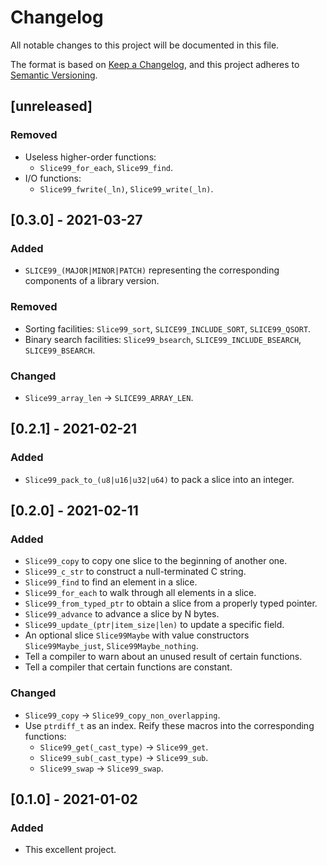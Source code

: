 # Changelog
All notable changes to this project will be documented in this file.

The format is based on [Keep a Changelog](https://keepachangelog.com/en/1.0.0/),
and this project adheres to [Semantic Versioning](https://semver.org/spec/v2.0.0.html).

## [unreleased]

### Removed

 - Useless higher-order functions:
   - `Slice99_for_each`, `Slice99_find`.
 - I/O functions:
   - `Slice99_fwrite(_ln)`, `Slice99_write(_ln)`.

## [0.3.0] - 2021-03-27

### Added

 - `SLICE99_(MAJOR|MINOR|PATCH)` representing the corresponding components of a library version.

### Removed

 - Sorting facilities: `Slice99_sort`, `SLICE99_INCLUDE_SORT`, `SLICE99_QSORT`.
 - Binary search facilities: `Slice99_bsearch`, `SLICE99_INCLUDE_BSEARCH`, `SLICE99_BSEARCH`.

### Changed

 - `Slice99_array_len` -> `SLICE99_ARRAY_LEN`.

## [0.2.1] - 2021-02-21

### Added

 - `Slice99_pack_to_(u8|u16|u32|u64)` to pack a slice into an integer.

## [0.2.0] - 2021-02-11

### Added

 - `Slice99_copy` to copy one slice to the beginning of another one.
 - `Slice99_c_str` to construct a null-terminated C string.
 - `Slice99_find` to find an element in a slice.
 - `Slice99_for_each` to walk through all elements in a slice.
 - `Slice99_from_typed_ptr` to obtain a slice from a properly typed pointer.
 - `Slice99_advance` to advance a slice by N bytes.
 - `Slice99_update_(ptr|item_size|len)` to update a specific field.
 - An optional slice `Slice99Maybe` with value constructors `Slice99Maybe_just`, `Slice99Maybe_nothing`.
 - Tell a compiler to warn about an unused result of certain functions.
 - Tell a compiler that certain functions are constant.

### Changed

 - `Slice99_copy` -> `Slice99_copy_non_overlapping`.
 - Use `ptrdiff_t` as an index. Reify these macros into the corresponding functions:
   - `Slice99_get(_cast_type)` -> `Slice99_get`.
   - `Slice99_sub(_cast_type)` -> `Slice99_sub`.
   - `Slice99_swap` -> `Slice99_swap`.

## [0.1.0] - 2021-01-02

### Added

 - This excellent project.
